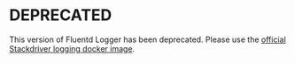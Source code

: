 # DEPRECATED

This version of Fluentd Logger has been deprecated. Please use the [official Stackdriver logging docker image](https://github.com/GoogleCloudPlatform/google-fluentd/tree/master/docker).
